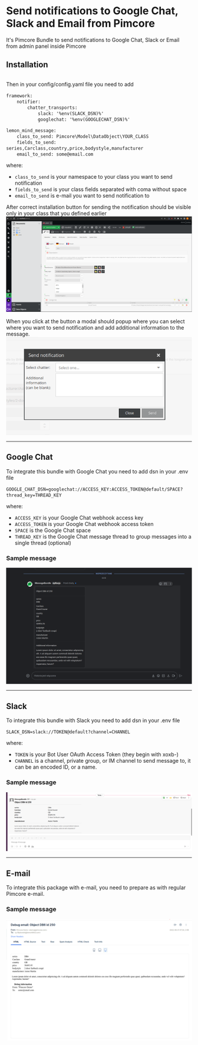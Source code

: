 # Send notifications to Google Chat, Slack and Email from Pimcore

It's Pimcore Bundle to send notifications to Google Chat, Slack or Email from admin panel inside Pimcore

## Installation

```

```

Then in your config/config.yaml file you need to add

```
framework:
    notifier:
        chatter_transports:
            slack: '%env(SLACK_DSN)%'
            googlechat: '%env(GOOGLECHAT_DSN)%'
```

```
lemon_mind_message:
    class_to_send: Pimcore\Model\DataObject\YOUR_CLASS
    fields_to_send: series,Carclass,country,price,bodystyle,manufacturer
    email_to_send: some@email.com
```

where:

- `class_to_send` is your namespace to your class you want to send notification
- `fields_to_send` is your class fields separated with coma without space
- `email_to_send` is e-mail you want to send notification to

After correct installation button for sending the notification should be visible only in your class that you defined
earlier
![](docs/img_home.png)

When you click at the button a modal should popup where you can select where you want to send notification and add
additional information to the message.
![](docs/img_modal.png)

-----------

## Google Chat

To integrate this bundle with Google Chat you need to add dsn in your .env file

```
GOOGLE_CHAT_DSN=googlechat://ACCESS_KEY:ACCESS_TOKEN@default/SPACE?thread_key=THREAD_KEY
```

where:

- `ACCESS_KEY` is your Google Chat webhook access key
- `ACCESS_TOKEN` is your Google Chat webhook access token
- `SPACE` is the Google Chat space
- `THREAD_KEY` is the Google Chat message thread to group messages into a single thread (optional)

### Sample message

![](docs/img_googlechat_message.png)

-----------

## Slack

To integrate this bundle with Slack you need to add dsn in your .env file

```
SLACK_DSN=slack://TOKEN@default?channel=CHANNEL
```

where:

- `TOKEN`  is your Bot User OAuth Access Token (they begin with xoxb-)
- `CHANNEL`  is a channel, private group, or IM channel to send message to, it can be an encoded ID, or a name.

### Sample message

![](docs/img_slack_message.png)

-----------

## E-mail

To integrate this package with e-mail, you need to prepare as with regular Pimcore e-mail.

### Sample message

![](docs/img_email_message.png)
